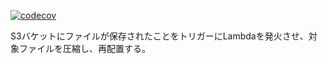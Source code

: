 [![codecov](https://codecov.io/gh/daisuke-awaji/awsTestingTechnique/branch/master/graph/badge.svg)](https://codecov.io/gh/daisuke-awaji/awsTestingTechnique)

S3バケットにファイルが保存されたことをトリガーにLambdaを発火させ、対象ファイルを圧縮し、再配置する。